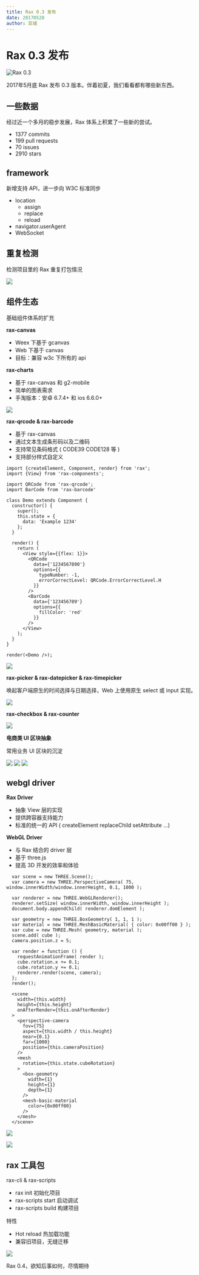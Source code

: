 ```yaml
---
title: Rax 0.3 发布
date: 20170528
author: 亚城
---
```


# Rax 0.3 发布

![Rax 0.3](https://img.alicdn.com/tfs/TB1CVaVRpXXXXcnXFXXXXXXXXXX-817-460.jpg)

2017年5月底 Rax 发布 0.3 版本。伴着初夏，我们看看都有哪些新东西。

## 一些数据

经过近一个多月的稳步发展，Rax 体系上积累了一些新的尝试。

* 1377 commits
* 199 pull requests
* 70 issues
* 2910 stars

## framework

新增支持 API，进一步向 W3C 标准同步

* location
  * assign
  * replace
  * reload
* navigator.userAgent
* WebSocket

## 重复检测

检测项目里的 Rax 重复打包情况

![](https://img.alicdn.com/tfs/TB1SD1BRpXXXXchaXXXXXXXXXXX-590-71.png)

## 组件生态

基础组件体系的扩充

**rax-canvas**

* Weex 下基于 gcanvas
* Web 下基于 canvas
* 目标：兼容 w3c 下所有的 api

**rax-charts**

* 基于 rax-canvas 和 g2-mobile
* 简单的图表需求
* 手淘版本：安卓 6.7.4+ 和 ios 6.6.0+

![](https://img.alicdn.com/tfs/TB1czOLRpXXXXcbXVXXXXXXXXXX-842-461.jpg)

**rax-qrcode & rax-barcode**

* 基于 rax-canvas
* 通过文本生成条形码以及二维码
* 支持常见条码格式 ( CODE39 CODE128 等 )
* 支持部分样式自定义

```
import {createElement, Component, render} from 'rax';
import {View} from 'rax-components';

import QRCode from 'rax-qrcode';
import BarCode from 'rax-barcode'

class Demo extends Component {
  constructor() {
    super();
    this.state = {
      data: 'Example 1234'
    };
  }

  render() {
    return (
      <View style={{flex: 1}}>
        <QRCode
          data={'1234567890'}
          options={{
            typeNumber: -1,
            errorCorrectLevel: QRCode.ErrorCorrectLevel.H
          }}
        />
        <BarCode
          data={'123456789'}
          options={{
            fillColor: 'red'
          }}
        />
      </View>
    );
  }
}

render(<Demo />);
```

![](https://img.alicdn.com/tfs/TB1UbyWRpXXXXbPXFXXXXXXXXXX-277-432.jpg_320x320.jpg)

**rax-picker & rax-datepicker & rax-timepicker**

唤起客户端原生的时间选择与日期选择，Web 上使用原生 select 或 input 实现。

![](https://img.alicdn.com/tfs/TB1TlGwRpXXXXXWapXXXXXXXXXX-812-378.jpg)

**rax-checkbox & rax-counter**

![](https://img.alicdn.com/tfs/TB1hEm7RpXXXXXeXpXXXXXXXXXX-789-259.jpg)

**电商类 UI 区块抽象**

常用业务 UI 区块的沉淀

![](https://img.alicdn.com/tfs/TB1DjWNRpXXXXbcXVXXXXXXXXXX-815-364.jpg)
![](https://img.alicdn.com/tfs/TB1FEK7RpXXXXaUXpXXXXXXXXXX-842-349.jpg)
![](https://img.alicdn.com/tfs/TB1wIe2RpXXXXc8XpXXXXXXXXXX-822-458.jpg)

## webgl driver

**Rax Driver**

* 抽象 View 层的实现
* 提供跨容器支持能力
* 标准的统一的 API ( createElement replaceChild setAttribute …)

**WebGL Driver**

* 与 Rax 结合的 driver 层
* 基于 three.js
* 提高 3D 开发的效率和体验

```
  var scene = new THREE.Scene();
  var camera = new THREE.PerspectiveCamera( 75, window.innerWidth/window.innerHeight, 0.1, 1000 );

  var renderer = new THREE.WebGLRenderer();
  renderer.setSize( window.innerWidth, window.innerHeight );
  document.body.appendChild( renderer.domElement );

  var geometry = new THREE.BoxGeometry( 1, 1, 1 );
  var material = new THREE.MeshBasicMaterial( { color: 0x00ff00 } );
  var cube = new THREE.Mesh( geometry, material );
  scene.add( cube );
  camera.position.z = 5;

  var render = function () {
    requestAnimationFrame( render );
    cube.rotation.x += 0.1;
    cube.rotation.y += 0.1;
    renderer.render(scene, camera);
  };
  render();
```

```
  <scene
    width={this.width}
    height={this.height}
    onAfterRender={this.onAfterRender}
  >
    <perspective-camera
      fov={75}
      aspect={this.width / this.height}
      near={0.1}
      far={1000}
      position={this.cameraPosition}
    />
    <mesh
      rotation={this.state.cubeRotation}
    >
      <box-geometry
        width={1}
        height={1}
        depth={1}
      />
      <mesh-basic-material
        color={0x00ff00}
      />
    </mesh>
  </scene>
```

![](https://img.alicdn.com/tfs/TB1vXqARpXXXXcvaXXXXXXXXXXX-666-255.jpg)

![](https://img.alicdn.com/tfs/TB1b91pRpXXXXXMaFXXXXXXXXXX-697-320.jpg)

## rax 工具包

rax-cli & rax-scripts

* rax init 初始化项目
* rax-scripts start 启动调试
* rax-scripts build 构建项目

特性

* Hot reload 热加载功能
* 兼容旧项目，无缝迁移

![](https://img.alicdn.com/tfs/TB1DNWTRpXXXXXZXVXXXXXXXXXX-865-452.jpg)



Rax 0.4，欲知后事如何，尽情期待